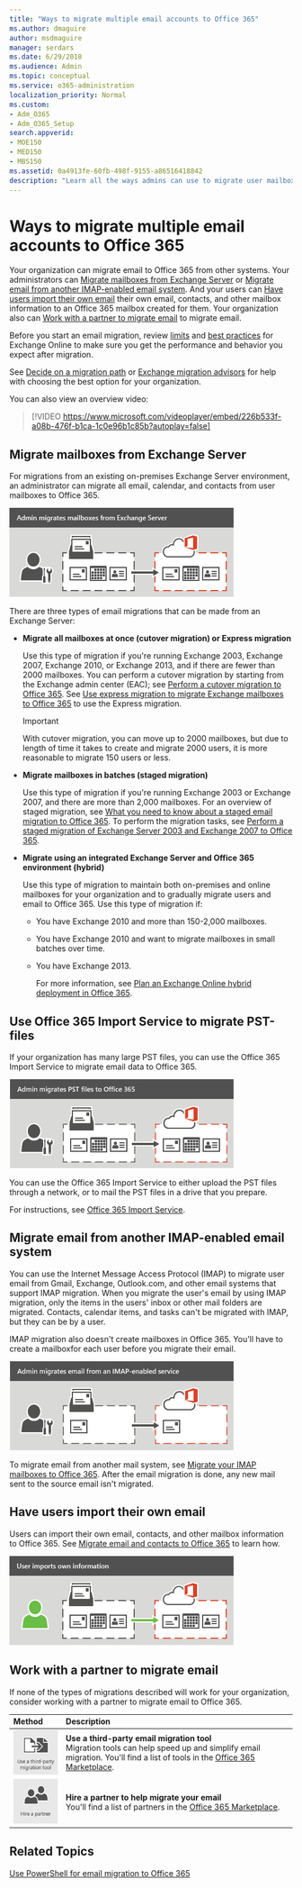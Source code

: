 ```yaml
---
title: "Ways to migrate multiple email accounts to Office 365"
ms.author: dmaguire
author: msdmaguire
manager: serdars
ms.date: 6/29/2018
ms.audience: Admin
ms.topic: conceptual
ms.service: o365-administration
localization_priority: Normal
ms.custom:
- Adm_O365
- Adm_O365_Setup
search.appverid:
- MOE150
- MED150
- MBS150
ms.assetid: 0a4913fe-60fb-498f-9155-a86516418842
description: "Learn all the ways admins can use to migrate user mailboxes to Office 365."
---
```


# Ways to migrate multiple email accounts to Office 365

Your organization can migrate email to Office 365 from other systems. Your administrators can [Migrate mailboxes from Exchange Server](mailbox-migration.md#StagedorCutover) or [Migrate email from another IMAP-enabled email system](mailbox-migration.md#IMAP). And your users can [Have users import their own email](mailbox-migration.md#Import) their own email, contacts, and other mailbox information to an Office 365 mailbox created for them. Your organization also can [Work with a partner to migrate email](mailbox-migration.md#Partner) to migrate email. 
  
Before you start an email migration, review [limits](https://go.microsoft.com/fwlink/?LinkID=328224) and [best practices](https://go.microsoft.com/fwlink/?LinkID=392945) for Exchange Online to make sure you get the performance and behavior you expect after migration. 
  
See [Decide on a migration path](decide-on-a-migration-path.md) or [Exchange migration advisors](https://aka.ms/office365setup) for help with choosing the best option for your organization. 
  
You can also view an overview video:
  
> [!VIDEO https://www.microsoft.com/videoplayer/embed/226b533f-a08b-476f-b1ca-1c0e96b1c85b?autoplay=false]
  
## Migrate mailboxes from Exchange Server
<a name="StagedorCutover"> </a>

For migrations from an existing on-premises Exchange Server environment, an administrator can migrate all email, calendar, and contacts from user mailboxes to Office 365.
  
![An administrator performs a staged or cutover migration to Office 365. All email, contacts, and calendar information can be migrated for each mailbox.](media/1e539e0e-bdc6-426b-aff1-2077f6f76eda.png)
  
There are three types of email migrations that can be made from an Exchange Server:
  
- **Migrate all mailboxes at once (cutover migration) or Express migration**
    
    Use this type of migration if you're running Exchange 2003, Exchange 2007, Exchange 2010, or Exchange 2013, and if there are fewer than 2000 mailboxes. You can perform a cutover migration by starting from the Exchange admin center (EAC); see [Perform a cutover migration to Office 365](cutover-migration-to-office-365.md). See [Use express migration to migrate Exchange mailboxes to Office 365](use-minimal-hybrid-to-quickly-migrate.md) to use the Express migration. 
    
    > [!IMPORTANT]
    > With cutover migration, you can move up to 2000 mailboxes, but due to length of time it takes to create and migrate 2000 users, it is more reasonable to migrate 150 users or less. 
  
- **Migrate mailboxes in batches (staged migration)**
    
    Use this type of migration if you're running Exchange 2003 or Exchange 2007, and there are more than 2,000 mailboxes. For an overview of staged migration, see [What you need to know about a staged email migration to Office 365](what-to-know-about-a-staged-migration.md). To perform the migration tasks, see [Perform a staged migration of Exchange Server 2003 and Exchange 2007 to Office 365](perform-a-staged-migration/perform-a-staged-migration.md).
    
- **Migrate using an integrated Exchange Server and Office 365 environment (hybrid)**
    
    Use this type of migration to maintain both on-premises and online mailboxes for your organization and to gradually migrate users and email to Office 365. Use this type of migration if:
    
  - You have Exchange 2010 and more than 150-2,000 mailboxes.
    
  - You have Exchange 2010 and want to migrate mailboxes in small batches over time.
    
  - You have Exchange 2013.
    
    For more information, see [Plan an Exchange Online hybrid deployment in Office 365](https://go.microsoft.com/fwlink/?LinkId=517633).
    
## Use Office 365 Import Service to migrate PST-files
<a name="StagedorCutover"> </a>

If your organization has many large PST files, you can use the Office 365 Import Service to migrate email data to Office 365.
  
![An administrator migrates PST files to Office 365.](media/23459be8-cf49-41f9-85fc-14e4ad2c06f3.png)
  
You can use the Office 365 Import Service to either upload the PST files through a network, or to mail the PST files in a drive that you prepare.
  
For instructions, see [Office 365 Import Service](https://go.microsoft.com/fwlink/p/?LinkId=544944).
  
## Migrate email from another IMAP-enabled email system
<a name="IMAP"> </a>

You can use the Internet Message Access Protocol (IMAP) to migrate user email from Gmail, Exchange, Outlook.com, and other email systems that support IMAP migration. When you migrate the user's email by using IMAP migration, only the items in the users' inbox or other mail folders are migrated. Contacts, calendar items, and tasks can't be migrated with IMAP, but they can be by a user.
  
IMAP migration also doesn't create mailboxes in Office 365. You'll have to create a mailboxfor each user before you migrate their email.
  
![An administrator performs an IMAP migration to Office 365. All email, but not contacts or calendar information, can be migrated for each mailbox.](media/624879f0-305f-4893-b4c2-c64736a40d94.png)
  
To migrate email from another mail system, see [Migrate your IMAP mailboxes to Office 365](migrating-imap-mailboxes/migrating-imap-mailboxes.md). After the email migration is done, any new mail sent to the source email isn't migrated.
  
## Have users import their own email
<a name="Import"> </a>

Users can import their own email, contacts, and other mailbox information to Office 365. See [Migrate email and contacts to Office 365](https://support.office.com/article/a3e3bddb-582e-4133-8670-e61b9f58627e) to learn how. 
  
![A user can import email, contacts, and calendar information to Office 365.](media/86255b6b-a1bf-413d-b3f2-95ad43a628c0.png)
  
## Work with a partner to migrate email
<a name="Partner"> </a>

If none of the types of migrations described will work for your organization, consider working with a partner to migrate email to Office 365.
  
|**Method**|**Description**|
|:-----|:-----|
|![Use third-party migration tools to migrate mailboxes to Office 365](media/e0d851ac-72c5-49e5-b759-f1083c912f03.png)|**Use a third-party email migration tool** <br/> Migration tools can help speed up and simplify email migration. You'll find a list of tools in the [Office 365 Marketplace](https://go.microsoft.com/fwlink/p/?LinkId=785068).  <br/> |
|![Hire a partner to help you deploy Office 365](media/60914e97-f5fe-4dff-9e96-a23de8aa2879.png)|**Hire a partner to help migrate your email** <br/> You'll find a list of partners in the [Office 365 Marketplace](https://go.microsoft.com/fwlink/p/?LinkId=620000).  <br/> |
   
## Related Topics
<a name="Partner"> </a>

[Use PowerShell for email migration to Office 365](https://go.microsoft.com/fwlink/p/?LinkId=615247)
  

